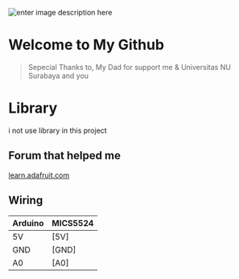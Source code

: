 ![enter image description here](https://lh3.googleusercontent.com/lGHCWkMG6rcVreBzBGjsUjdkVS57Qc7QIqcPxa8hXdlNHLMv8KhGr-NnCRIeFivR233xAKU58mI9)
# Welcome to My Github


> Sepecial Thanks to, 
> My Dad for support me  & 
> Universitas NU Surabaya
> and you


# Library

i not use library in this project

## Forum that helped me

[learn.adafruit.com](https://learn.adafruit.com/adafruit-mics5524-gas-sensor-breakout/usage)


## Wiring

| Arduino | MICS5524 |
| ------ | ------ |
| 5V | [5V] |
| GND |[GND] |
| A0 | [A0] |

